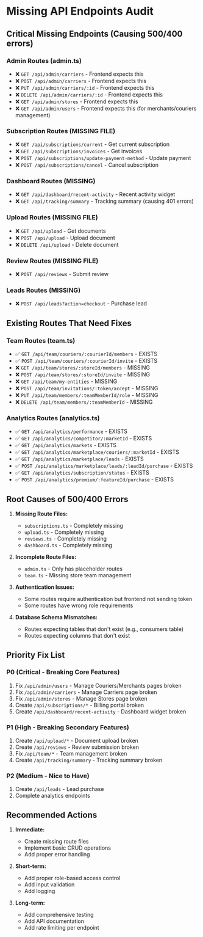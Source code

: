 # Missing API Endpoints Audit

## Critical Missing Endpoints (Causing 500/400 errors)

### Admin Routes (admin.ts)
- ❌ `GET /api/admin/carriers` - Frontend expects this
- ❌ `POST /api/admin/carriers` - Frontend expects this
- ❌ `PUT /api/admin/carriers/:id` - Frontend expects this
- ❌ `DELETE /api/admin/carriers/:id` - Frontend expects this
- ❌ `GET /api/admin/stores` - Frontend expects this
- ❌ `GET /api/admin/users` - Frontend expects this (for merchants/couriers management)

### Subscription Routes (MISSING FILE)
- ❌ `GET /api/subscriptions/current` - Get current subscription
- ❌ `GET /api/subscriptions/invoices` - Get invoices
- ❌ `POST /api/subscriptions/update-payment-method` - Update payment
- ❌ `POST /api/subscriptions/cancel` - Cancel subscription

### Dashboard Routes (MISSING)
- ❌ `GET /api/dashboard/recent-activity` - Recent activity widget
- ❌ `GET /api/tracking/summary` - Tracking summary (causing 401 errors)

### Upload Routes (MISSING FILE)
- ❌ `GET /api/upload` - Get documents
- ❌ `POST /api/upload` - Upload document
- ❌ `DELETE /api/upload` - Delete document

### Review Routes (MISSING FILE)
- ❌ `POST /api/reviews` - Submit review

### Leads Routes (MISSING)
- ❌ `POST /api/leads?action=checkout` - Purchase lead

## Existing Routes That Need Fixes

### Team Routes (team.ts)
- ✅ `GET /api/team/couriers/:courierId/members` - EXISTS
- ✅ `POST /api/team/couriers/:courierId/invite` - EXISTS
- ❌ `GET /api/team/stores/:storeId/members` - MISSING
- ❌ `POST /api/team/stores/:storeId/invite` - MISSING
- ❌ `GET /api/team/my-entities` - MISSING
- ❌ `POST /api/team/invitations/:token/accept` - MISSING
- ❌ `PUT /api/team/members/:teamMemberId/role` - MISSING
- ❌ `DELETE /api/team/members/:teamMemberId` - MISSING

### Analytics Routes (analytics.ts)
- ✅ `GET /api/analytics/performance` - EXISTS
- ✅ `GET /api/analytics/competitor/:marketId` - EXISTS
- ✅ `GET /api/analytics/markets` - EXISTS
- ✅ `GET /api/analytics/marketplace/couriers/:marketId` - EXISTS
- ✅ `GET /api/analytics/marketplace/leads` - EXISTS
- ✅ `POST /api/analytics/marketplace/leads/:leadId/purchase` - EXISTS
- ✅ `GET /api/analytics/subscription/status` - EXISTS
- ✅ `POST /api/analytics/premium/:featureId/purchase` - EXISTS

## Root Causes of 500/400 Errors

1. **Missing Route Files:**
   - `subscriptions.ts` - Completely missing
   - `upload.ts` - Completely missing
   - `reviews.ts` - Completely missing
   - `dashboard.ts` - Completely missing

2. **Incomplete Route Files:**
   - `admin.ts` - Only has placeholder routes
   - `team.ts` - Missing store team management

3. **Authentication Issues:**
   - Some routes require authentication but frontend not sending token
   - Some routes have wrong role requirements

4. **Database Schema Mismatches:**
   - Routes expecting tables that don't exist (e.g., consumers table)
   - Routes expecting columns that don't exist

## Priority Fix List

### P0 (Critical - Breaking Core Features)
1. Fix `/api/admin/users` - Manage Couriers/Merchants pages broken
2. Fix `/api/admin/carriers` - Manage Carriers page broken
3. Fix `/api/admin/stores` - Manage Stores page broken
4. Create `/api/subscriptions/*` - Billing portal broken
5. Create `/api/dashboard/recent-activity` - Dashboard widget broken

### P1 (High - Breaking Secondary Features)
1. Create `/api/upload/*` - Document upload broken
2. Create `/api/reviews` - Review submission broken
3. Fix `/api/team/*` - Team management broken
4. Create `/api/tracking/summary` - Tracking summary broken

### P2 (Medium - Nice to Have)
1. Create `/api/leads` - Lead purchase
2. Complete analytics endpoints

## Recommended Actions

1. **Immediate:**
   - Create missing route files
   - Implement basic CRUD operations
   - Add proper error handling

2. **Short-term:**
   - Add proper role-based access control
   - Add input validation
   - Add logging

3. **Long-term:**
   - Add comprehensive testing
   - Add API documentation
   - Add rate limiting per endpoint
